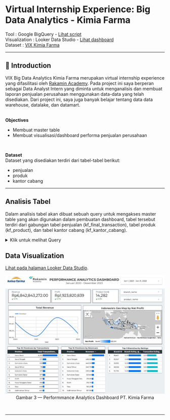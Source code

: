 # **Virtual Internship Experience: Big Data Analytics - Kimia Farma**
Tool : Google BigQuery - [Lihat script](https://github.com/mfadhlim/VIX-Kimia-Farma-Big-Data-Analytics/blob/main/master_table_query_code.sql) <br>
Visualization : Looker Data Studio - [Lihat dashboard](https://lookerstudio.google.com/reporting/91c8ebd9-97da-44a6-88d3-2da0968e9cbb) <br>
Dataset : [VIX Kimia Farma](https://www.rakamin.com/virtual-internship-experience/kimiafarma-big-data-analytics-virtual-internship-program)
<br>

---

## 📂 **Introduction**
VIX Big Data Analytics Kimia Farma merupakan virtual internship experience yang difasilitasi oleh [Rakamin Academy](https://www.rakamin.com/virtual-internship-experience/kimiafarma-big-data-analytics-virtual-internship-program). Pada project ini saya berperan sebagai Data Analyst Intern yang diminta untuk menganalisis dan membuat laporan penjualan perusahaan menggunakan data-data yang telah disediakan. Dari project ini, saya juga banyak belajar tentang data data warehouse, datalake, dan datamart. <br>
<br>

**Objectives**
- Membuat master table
- Membuat visualisasi/dashboard performa penjualan perusahaan
<br>

**Dataset** <br>
Dataset yang disediakan terdiri dari tabel-tabel berikut:
- penjualan
- produk
- kantor cabang


---


##  **Analisis Tabel**
Dalam analisis tabel akan dibuat sebuah query untuk mengakses master table yang akan digunakan dalam pembuatan dashboard, tabel tersebut terdiri dari gabungan tabel penjualan (kf_final_transaction), tabel produk (kf_product), dan tabel kantor cabang (kf_kantor_cabang). <br>

<details>
  <summary> Klik untuk melihat Query </summary>
    <br>
    
```sql
WITH temp_table AS(
  SELECT
    transaction_id,
    price * (1-discount_percentage) AS nett_sales,
    CASE
      WHEN price * (1-discount_percentage) <= 50000 THEN 0.1
      WHEN price * (1-discount_percentage) <= 100000 THEN 0.15
      WHEN price * (1-discount_percentage) <= 300000 THEN 0.2
      WHEN price * (1-discount_percentage) <= 500000 THEN 0.25
      ELSE 0.3
    END AS persentase_gross_laba
  FROM KF_FInal_Task.kf_final_transaction
)
SELECT 
  ft.transaction_id,
  ft.date,
  ft.branch_id,
  kc.branch_name,
  kc.kota,
  kc.provinsi,
  kc.rating AS rating_cabang,
  ft.customer_name,
  ft.product_id,
  p.product_name,
  p.price AS actual_price,
  ft.discount_percentage,
  tt.persentase_gross_laba,
  tt.nett_sales,
  ROUND(tt.nett_sales * tt.persentase_gross_laba,1) AS nett_profit,
  ft.rating
FROM KF_FInal_Task.kf_final_transaction AS ft
JOIN KF_FInal_Task.kf_kantor_cabang AS kc
ON ft.branch_id = kc.branch_id
JOIN KF_FInal_Task.kf_product AS p
ON ft.product_id = p.product_id
JOIN temp_table as tt
ON ft.transaction_id = tt.transaction_id
ORDER BY 1 desc
```
<br>
</details>    


##  **Data Visualization**

[Lihat pada halaman Looker Data Studio](https://lookerstudio.google.com/reporting/91c8ebd9-97da-44a6-88d3-2da0968e9cbb).

<p align="center">
    <kbd> <img width="1000" alt="Kimia_Farma_page-0001" src="https://github.com/mfadhlim/VIX-Kimia-Farma-Big-Data-Analytics/blob/main/Dashboard.JPG"> </kbd> <br>
    Gambar 3 — Performmance Analytics Dashboard PT. Kimia Farma
</p>
<br>

---
